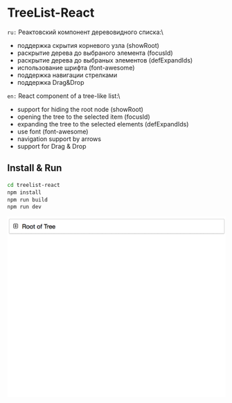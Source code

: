 # TreeList-React
`ru:` Реактовский компонент деревовидного списка:\
* поддержка скрытия корневого узла (showRoot)
* pаскрытие дерева до выбраного элемента (focusId)
* раскрытие дерева до выбраных элементов (defExpandIds)
* использование шрифта (font-awesome)
* поддержка навигации стрелками
* поддержка Drag&Drop


`en:` React component of a tree-like list:\
* support for hiding the root node (showRoot)
* opening the tree to the selected item (focusId)
* expanding the tree to the selected elements (defExpandIds)
* use font (font-awesome)
* navigation support by arrows
* support for Drag & Drop

## Install & Run

```sh
cd treelist-react 
npm install
npm run build
npm run dev
```
![Treelist React component](https://raw.githubusercontent.com/thedich/thedich.github.io/master/self/treelist-anim.gif)
